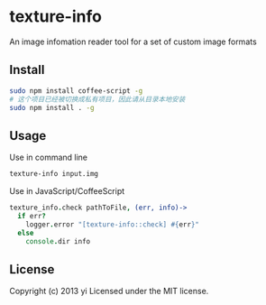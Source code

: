 # texture-info

An image infomation reader tool for a set of custom image formats

## Install
```bash
sudo npm install coffee-script -g
# 这个项目已经被切换成私有项目，因此请从目录本地安装
sudo npm install . -g
```

## Usage

Use in command line

```bash
texture-info input.img
```

Use in JavaScript/CoffeeScript
```coffee
texture_info.check pathToFile, (err, info)->
  if err?
    logger.error "[texture-info::check] #{err}"
  else
    console.dir info
```

## License
Copyright (c) 2013 yi
Licensed under the MIT license.
